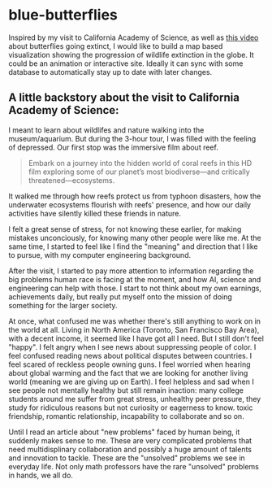 # blue-butterflies

Inspired by my visit to California Academy of Science, as well as [this video](https://youtu.be/oA4JySNYloM) about butterflies going extinct, I would like to build a map based visualization showing the progression of wildlife extinction in the globe. It could be an animation or interactive site. Ideally it can sync with some database to automatically stay up to date with later changes.

## A little backstory about the visit to California Academy of Science:
   
I meant to learn about wildlifes and nature walking into the museum/aquarium. But during the 3-hour tour, I was filled with the feeling of depressed. Our first stop was the immersive film about reef. 

> Embark on a journey into the hidden world of coral reefs in this HD film exploring some of our planet’s most biodiverse—and critically threatened—ecosystems.

It walked me through how reefs protect us from typhoon disasters, how the underwater ecosystems flourish with reefs' presence, and how our daily activities have silently killed these friends in nature. 

I felt a great sense of stress, for not knowing these earlier, for making mistakes unconciously, for knowing many other people were like me. At the same time, I started to feel like I find the "meaning" and direction that I like to pursue, with my computer engineering background. 

After the visit, I started to pay more attention to information regarding the big problems human race is facing at the moment, and how AI, science and engineering can help with those. I start to not think about my own earnings, achievements daily, but really put myself onto the mission of doing something for the larger society. 

At once, what confused me was whether there's still anything to work on in the world at all. Living in North America (Toronto, San Francisco Bay Area), with a decent income, it seemed like I have got all I need. But I still don't feel "happy". I felt angry when I see news about suppressing people of color. I feel confused reading news about political disputes between countries. I feel scared of reckless people owning guns. I feel worried when hearing about global warming and the fact that we are looking for another living world (meaning we are giving up on Earth). I feel helpless and sad when I see people not mentally healthy but still remain inaction: many college students around me suffer from great stress, unhealthy peer pressure, they study for ridiculous reasons but not curiosity or eagerness to know. toxic friendship, romantic relationship, incapability to collaborate and so on. 

Until I read an article about "new problems" faced by human being, it suddenly makes sense to me. These are very complicated problems that need multidisplinary collaboration and possibly a huge amount of talents and innovation to tackle. These are the "unsolved" problems we see in everyday life. Not only math professors have the rare "unsolved" problems in hands, we all do. 
